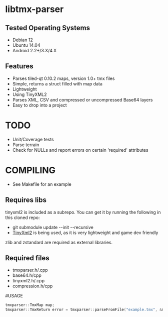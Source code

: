 # libtmx-parser

## Tested Operating Systems
- Debian 12
- Ubuntu 14.04
- Android 2.2+/3.X/4.X


## Features
- Parses tiled-qt 0.10.2 maps, version 1.0+ tmx files
- Simple, returns a struct filled with map data
- Lightweight
- Using TinyXML2
- Parses XML, CSV and compressed or uncompressed Base64 layers
- Easy to drop into a project


# TODO
- Unit/Coverage tests
- Parse terrain
- Check for NULLs and report errors on certain 'required' attributes


# COMPILING


- See Makefile for an example


## Requires libs
tinyxml2 is included as a subrepo.  You can get it by running the following in this cloned repo:
- git submodule update --init --recursive
- [TinyXml2](https://github.com/leethomason/tinyxml2) is being used, as it is very lightweight and game dev friendly

zlib and zstandard are required as external libraries.


## Required files
- tmxparser.h/.cpp
- base64.h/cpp
- tinyxml2.h/.cpp
- compression.h/cpp


#USAGE
```Cpp
tmxparser::TmxMap map;
tmxparser::TmxReturn error = tmxparser::parseFromFile("example.tmx", &map);
```
